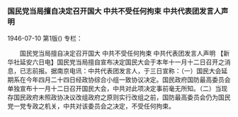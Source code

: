 ### 国民党当局擅自决定召开国大  中共不受任何拘束  中共代表团发言人声明

1946-07-10
第1版()
专栏：

　　国民党当局擅自决定召开国大
    中共不受任何拘束
    中共代表团发言人声明
    【新华社延安六日电】国民党当局擅自宣布决定国民大会于本年十一月十二日召开之消息，已志前报。据南京电讯：中共代表团发言人，于三日宣称：（一）国民大会延期系在今年四月二十四日经政协综合小组一致协议决定。国民政府国防最高委员会单独宣布十一月十二日召开国民大会，中共对此项决定事前毫无所知。（二）当现存国民政府未照政协决议改组政府之原则实行改组之前，国防最高委员会仍为国民党一党专政之机关，中共对该委员会之决定，不受任何拘束。
